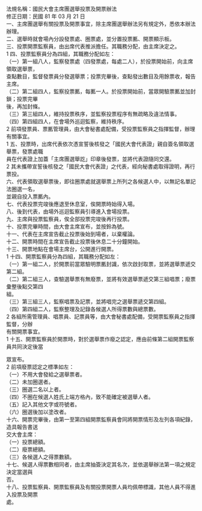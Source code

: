 法規名稱：國民大會主席團選舉投票及開票辦法  
修正日期：民國 81 年 03 月 21 日  
一、主席團選舉有關投票及開票事宜，除主席團選舉辦法另有規定外，悉依本辦法辦理。  
二、選舉時就會場內分設發票處、圈票處，並分置投票匭、開票顯示板。  
三、投票開票監察員，由出席代表推派擔任。其職務分配，由主席決定之。  
1 四、投票監察員分為四組，其職務分配如左：  
（一）第一組八人，監察發票處（四發票處，每處二人），於投票開始前，向主席領取選舉票，  
查點數目，監督發票員分發選舉票；投票完畢後，查點發出數目及用餘票收，報告主席。  
（二）第二組四人，監察投票匭，每匭一人。於投票開始前，當眾開驗票匭並加封鎖；投票完畢  
後，再加封條。  
（三）第三組四人，維持投票秩序，並監察投票程序有無疏略及違法情事。  
（四）第四組四人，在會場外巡迴監察，維持秩序。  
2 前項發票員、票匭管理員，由大會秘書處配備，受投票監察員之指揮監督，辦理有關事宜。  
1 五、投票時，出席代表依次憑宣誓後核發之「國民大會代表證」親自簽名領取選舉票，發票處職  
員在代表證上加蓋「主席團選舉訖」印章後發票，並將代表證隨同交還。  
2 其未攜帶宣誓後核發之「國民大會代表證」之代表，經向秘書處取得證明，再行票投。  
六、代表領取選舉票後，即往圈票處就選舉票上所列之各候選人中，以無記名單記法圈選一名，  
並親自投入票匭內。  
七、代表投票完竣後應退至休息室，俟開票時始得入場。  
八、後到代表，由場外巡迴監察員引導進入會場投票。  
九、主席與投票監察員，俟全部投票完竣後再行投票。  
十、投票完畢時間，由大會主席宣布，並按鈴為號。  
十一、代表在主席宣告截止投票後始到場者，以棄權論。  
十二、開票時間在主席宣告截止投票後休息二十分鐘開始。  
十三、開票地點在會場主席台，公開進行開票。  
1 十四、開票監察員分為四組，其職務分配如左：  
（一）第一組二人，於開票前當眾驗明票匭封識，依次啟封取票，並將選舉票遞交第二組。  
（二）第二組三人，查驗選舉票有無廢票，並將有效選舉票遞交第三組唱票；廢票彙整後點交第四  
組。  
（三）第三組三人，監察唱票及記票，並將唱完之選舉票遞交第四組。  
（四）第四組二人，監察整理及記錄各候選人所得票數與總票數。  
2 各組所需管理員、唱票員、記票員等，由大會秘書處配備，受開票監察員之指揮監督，分辦  
有關開票事宜。  
1 十五、開票監察員於開票時，對於選舉票作廢之認定，應由前條第二組開票監察員共同決定後當  


眾宣布。  
2 前項廢票認定之標準如左：  
（一）不用大會發給之選舉票者。  
（二）未加圈選者。  
（三）圈選二名以上者。  
（四）不圈在候選人姓氏上端方格內，致不能確定被選舉人者。  
（五）記入其他文字或符號者。  
（六）圈選後加以塗改者。  
十六、開票完畢後，由第一至第四組開票監察員會同將開票情形及左列各項紀錄，造具報告書送  
交大會主席：  
（一）投票總額。  
（二）廢票總額。  
（三）各候選人之得票數額。  
十七、候選人得票數相同者，由主席抽簽決定其名次，並依選舉辦法第一項之規定決定當選與  
否。  
十八、投票監察員、開票監察員及有關投票開票人員均佩帶標識，其他人員不得進入投票及開票  
處。  


